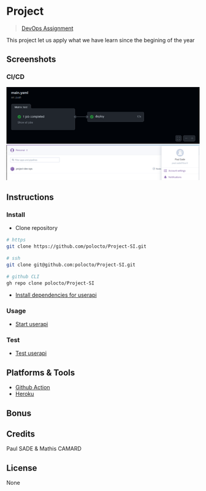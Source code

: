 # Project
>[DevOps Assignment](https://github.com/adaltas/ece-devops-2021-fall/blob/master/PROJECT.md)

This project let us apply what we have learn since the begining of the year

## Screenshots
### CI/CD
![Github Action](./image/githubAction.png)
![Heroku Integration](./image/heroku.png)


## Instructions
### Install
- Clone repository
```sh
# https
git clone https://github.com/polocto/Project-SI.git
```
```sh
# ssh
git clone git@github.com:polocto/Project-SI.git
```
```sh
# github CLI
gh repo clone polocto/Project-SI
```
- [Install dependencies for userapi](./userapi/README.md#installation)

### Usage
- [Start userapi](./userapi/README.md#usage)
### Test
- [Test userapi](./userapi/README.md#testing)

## Platforms & Tools
- [Github Action](https://github.com/polocto/Project-SI/actions)
- [Heroku](https://dashboard.heroku.com/apps)

## Bonus

## Credits
Paul SADE & Mathis CAMARD

## License
None
